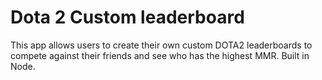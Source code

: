 # Dota 2 Custom leaderboard

This app allows users to create their own custom DOTA2 leaderboards to compete against their friends and see who has the highest MMR. Built in Node.
